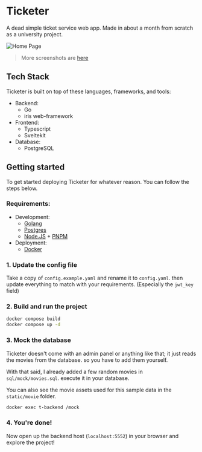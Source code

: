 # Ticketer

A dead simple ticket service web app. Made in about a month from scratch as a university project.

![Home Page](./_screenshots/1-home.png)

> More screenshots are [here](./_screenshots)

## Tech Stack

Ticketer is built on top of these languages, frameworks, and tools:

- Backend:
  - Go
  - iris web-framework
- Frontend:
  - Typescript
  - Sveltekit
- Database:
  - PostgreSQL

## Getting started

To get started deploying Ticketer for whatever reason. You can follow the steps below.

### Requirements:

- Development:
  - [Golang](https://go.dev/)
  - [Postgres](https://www.postgresql.org/)
  - [Node.JS](https://nodejs.org/) + [PNPM](https://pnpm.io/)
- Deployment:
  - [Docker](https://www.docker.com/)

### 1. Update the config file

Take a copy of `config.example.yaml` and rename it to `config.yaml`. then update everything to match with your requirements. (Especially the `jwt_key` field)

### 2. Build and run the project

```bash
docker compose build
docker compose up -d
```

### 3. Mock the database

Ticketer doesn't come with an admin panel or anything like that; it just reads the movies from the database. so you have to add them yourself.

With that said, I already added a few random movies in `sql/mock/movies.sql`. execute it in your database.

You can also see the movie assets used for this sample data in the `static/movie` folder.

```bash
docker exec t-backend /mock
```

### 4. You're done!

Now open up the backend host (`localhost:5552`) in your browser and explore the project!
